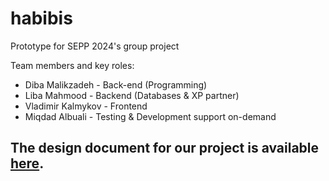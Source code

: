 # habibis
Prototype for SEPP 2024's group project 

Team members and key roles:

- Diba Malikzadeh - Back-end (Programming)
- Liba Mahmood - Backend (Databases & XP partner)
- Vladimir Kalmykov - Frontend
- Miqdad Albuali - Testing & Development support on-demand

## The design document for our project is available [here](/design-document.pdf).
